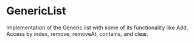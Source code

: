 # GenericList
Implementation of the Generic list with some of its functionality like Add, Access by index, remove, removeAt, contains, and clear.

